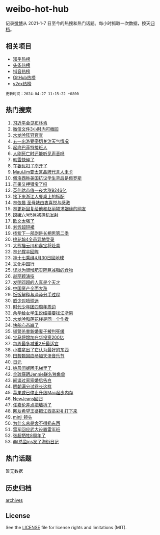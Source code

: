 # weibo-hot-hub

记录[微博](https://www.weibo.com)从 2021-1-7 日至今的热搜和热门话题。每小时抓取一次数据，按天[归档](archives)。

## 相关项目

- [知乎热榜](https://github.com/lonnyzhang423/zhihu-hot-hub)
- [头条热榜](https://github.com/lonnyzhang423/toutiao-hot-hub)
- [抖音热榜](https://github.com/lonnyzhang423/douyin-hot-hub)
- [GitHub热榜](https://github.com/lonnyzhang423/github-hot-hub)
- [v2ex热榜](https://github.com/lonnyzhang423/v2ex-hot-hub)


`更新时间：2024-04-27 11:15:22 +0800`

## 热门搜索

1. [习近平会见布林肯](https://m.weibo.cn/search?containerid=100103type%3D1%26t%3D10%26q%3D%23%E4%B9%A0%E8%BF%91%E5%B9%B3%E4%BC%9A%E8%A7%81%E5%B8%83%E6%9E%97%E8%82%AF%23&stream_entry_id=51&isnewpage=1&extparam=seat%3D1%26stream_entry_id%3D51%26c_type%3D51%26dgr%3D0%26pos%3D0%26cate%3D10103%26q%3D%2523%25E4%25B9%25A0%25E8%25BF%2591%25E5%25B9%25B3%25E4%25BC%259A%25E8%25A7%2581%25E5%25B8%2583%25E6%259E%2597%25E8%2582%25AF%2523%26filter_type%3Drealtimehot%26display_time%3D1714187721%26pre_seqid%3D171418772098701554303)
1. [微信文件3小时内可撤回](https://m.weibo.cn/search?containerid=100103type%3D1%26t%3D10%26q%3D%23%E5%BE%AE%E4%BF%A1%E6%96%87%E4%BB%B63%E5%B0%8F%E6%97%B6%E5%86%85%E5%8F%AF%E6%92%A4%E5%9B%9E%23&stream_entry_id=31&isnewpage=1&extparam=seat%3D1%26stream_entry_id%3D31%26realpos%3D1%26band_rank%3D1%26filter_type%3Drealtimehot%26c_type%3D31%26dgr%3D0%26flag%3D2%26pos%3D0%26cate%3D5001%26lcate%3D5001%26q%3D%2523%25E5%25BE%25AE%25E4%25BF%25A1%25E6%2596%2587%25E4%25BB%25B63%25E5%25B0%258F%25E6%2597%25B6%25E5%2586%2585%25E5%258F%25AF%25E6%2592%25A4%25E5%259B%259E%2523%26display_time%3D1714187721%26pre_seqid%3D171418772098701554303)
1. [水龙吟阵容官宣](https://m.weibo.cn/search?containerid=100103type%3D1%26t%3D10%26q%3D%23%E6%B0%B4%E9%BE%99%E5%90%9F%E9%98%B5%E5%AE%B9%E5%AE%98%E5%AE%A3%23&stream_entry_id=31&isnewpage=1&extparam=seat%3D1%26stream_entry_id%3D31%26realpos%3D2%26band_rank%3D2%26filter_type%3Drealtimehot%26c_type%3D31%26dgr%3D0%26flag%3D1%26pos%3D1%26cate%3D5001%26lcate%3D5001%26q%3D%2523%25E6%25B0%25B4%25E9%25BE%2599%25E5%2590%259F%25E9%2598%25B5%25E5%25AE%25B9%25E5%25AE%2598%25E5%25AE%25A3%2523%26display_time%3D1714187721%26pre_seqid%3D171418772098701554303)
1. [五一出游要密切关注天气情况](https://m.weibo.cn/search?containerid=100103type%3D1%26t%3D10%26q%3D%23%E4%BA%94%E4%B8%80%E5%87%BA%E6%B8%B8%E8%A6%81%E5%AF%86%E5%88%87%E5%85%B3%E6%B3%A8%E5%A4%A9%E6%B0%94%E6%83%85%E5%86%B5%23&stream_entry_id=31&isnewpage=1&extparam=seat%3D1%26stream_entry_id%3D31%26realpos%3D3%26band_rank%3D3%26filter_type%3Drealtimehot%26c_type%3D31%26dgr%3D0%26flag%3D1%26pos%3D2%26cate%3D5001%26lcate%3D5001%26q%3D%2523%25E4%25BA%2594%25E4%25B8%2580%25E5%2587%25BA%25E6%25B8%25B8%25E8%25A6%2581%25E5%25AF%2586%25E5%2588%2587%25E5%2585%25B3%25E6%25B3%25A8%25E5%25A4%25A9%25E6%25B0%2594%25E6%2583%2585%25E5%2586%25B5%2523%26display_time%3D1714187721%26pre_seqid%3D171418772098701554303)
1. [起底巴菲特接班人](https://m.weibo.cn/search?containerid=100103type%3D1%26t%3D10%26q%3D%23%E8%B5%B7%E5%BA%95%E5%B7%B4%E8%8F%B2%E7%89%B9%E6%8E%A5%E7%8F%AD%E4%BA%BA%23&stream_entry_id=31&isnewpage=1&extparam=seat%3D1%26stream_entry_id%3D31%26lcate%3D5001%26band_rank%3D4%26q%3D%2523%25E8%25B5%25B7%25E5%25BA%2595%25E5%25B7%25B4%25E8%258F%25B2%25E7%2589%25B9%25E6%258E%25A5%25E7%258F%25AD%25E4%25BA%25BA%2523%26dgr%3D0%26is_ad_pos%3D1%26adid%3D234548%26pos%3D3%26filter_type%3Drealtimehot%26cate%3D5001%26c_type%3D31%26display_time%3D1714187721%26pre_seqid%3D171418772098701554303)
1. [人刚死亡时还能听见声音吗](https://m.weibo.cn/search?containerid=100103type%3D1%26t%3D10%26q%3D%E4%BA%BA%E5%88%9A%E6%AD%BB%E4%BA%A1%E6%97%B6%E8%BF%98%E8%83%BD%E5%90%AC%E8%A7%81%E5%A3%B0%E9%9F%B3%E5%90%97&stream_entry_id=31&isnewpage=1&extparam=seat%3D1%26stream_entry_id%3D31%26realpos%3D4%26band_rank%3D4%26filter_type%3Drealtimehot%26c_type%3D31%26dgr%3D0%26flag%3D2%26pos%3D4%26cate%3D5001%26lcate%3D5001%26q%3D%25E4%25BA%25BA%25E5%2588%259A%25E6%25AD%25BB%25E4%25BA%25A1%25E6%2597%25B6%25E8%25BF%2598%25E8%2583%25BD%25E5%2590%25AC%25E8%25A7%2581%25E5%25A3%25B0%25E9%259F%25B3%25E5%2590%2597%26display_time%3D1714187721%26pre_seqid%3D171418772098701554303)
1. [韩雪快碎了](https://m.weibo.cn/search?containerid=100103type%3D1%26t%3D10%26q%3D%E9%9F%A9%E9%9B%AA%E5%BF%AB%E7%A2%8E%E4%BA%86&stream_entry_id=31&isnewpage=1&extparam=seat%3D1%26stream_entry_id%3D31%26realpos%3D5%26band_rank%3D5%26filter_type%3Drealtimehot%26c_type%3D31%26dgr%3D0%26flag%3D2%26pos%3D5%26cate%3D5001%26lcate%3D5001%26q%3D%25E9%259F%25A9%25E9%259B%25AA%25E5%25BF%25AB%25E7%25A2%258E%25E4%25BA%2586%26display_time%3D1714187721%26pre_seqid%3D171418772098701554303)
1. [车银优扣子崩开了](https://m.weibo.cn/search?containerid=100103type%3D1%26t%3D10%26q%3D%23%E8%BD%A6%E9%93%B6%E4%BC%98%E6%89%A3%E5%AD%90%E5%B4%A9%E5%BC%80%E4%BA%86%23&stream_entry_id=31&isnewpage=1&extparam=seat%3D1%26stream_entry_id%3D31%26realpos%3D6%26band_rank%3D6%26filter_type%3Drealtimehot%26c_type%3D31%26dgr%3D0%26flag%3D2%26pos%3D6%26cate%3D5001%26lcate%3D5001%26q%3D%2523%25E8%25BD%25A6%25E9%2593%25B6%25E4%25BC%2598%25E6%2589%25A3%25E5%25AD%2590%25E5%25B4%25A9%25E5%25BC%2580%25E4%25BA%2586%2523%26display_time%3D1714187721%26pre_seqid%3D171418772098701554303)
1. [MauiJim亚太区品牌代言人米卡](https://m.weibo.cn/search?containerid=100103type%3D1%26t%3D10%26q%3D%23MauiJim%E4%BA%9A%E5%A4%AA%E5%8C%BA%E5%93%81%E7%89%8C%E4%BB%A3%E8%A8%80%E4%BA%BA%E7%B1%B3%E5%8D%A1%23&stream_entry_id=31&isnewpage=1&extparam=seat%3D1%26topic_ad%3D1%26lcate%3D5001%26dgr%3D0%26band_rank%3D7%26q%3D%2523MauiJim%25E4%25BA%259A%25E5%25A4%25AA%25E5%258C%25BA%25E5%2593%2581%25E7%2589%258C%25E4%25BB%25A3%25E8%25A8%2580%25E4%25BA%25BA%25E7%25B1%25B3%25E5%258D%25A1%2523%26is_ad_pos%3D1%26adid%3D234486%26filter_type%3Drealtimehot%26pos%3D7%26cate%3D5001%26c_type%3D31%26stream_entry_id%3D31%26display_time%3D1714187721%26pre_seqid%3D171418772098701554303)
1. [佩洛西称美国抗议学生背后是俄罗斯](https://m.weibo.cn/search?containerid=100103type%3D1%26t%3D10%26q%3D%23%E4%BD%A9%E6%B4%9B%E8%A5%BF%E7%A7%B0%E7%BE%8E%E5%9B%BD%E6%8A%97%E8%AE%AE%E5%AD%A6%E7%94%9F%E8%83%8C%E5%90%8E%E6%98%AF%E4%BF%84%E7%BD%97%E6%96%AF%23&stream_entry_id=31&isnewpage=1&extparam=seat%3D1%26stream_entry_id%3D31%26realpos%3D7%26band_rank%3D7%26filter_type%3Drealtimehot%26c_type%3D31%26dgr%3D0%26flag%3D0%26pos%3D8%26cate%3D5001%26lcate%3D5001%26q%3D%2523%25E4%25BD%25A9%25E6%25B4%259B%25E8%25A5%25BF%25E7%25A7%25B0%25E7%25BE%258E%25E5%259B%25BD%25E6%258A%2597%25E8%25AE%25AE%25E5%25AD%25A6%25E7%2594%259F%25E8%2583%258C%25E5%2590%258E%25E6%2598%25AF%25E4%25BF%2584%25E7%25BD%2597%25E6%2596%25AF%2523%26display_time%3D1714187721%26pre_seqid%3D171418772098701554303)
1. [芒果又押错宝了吗](https://m.weibo.cn/search?containerid=100103type%3D1%26t%3D10%26q%3D%E8%8A%92%E6%9E%9C%E5%8F%88%E6%8A%BC%E9%94%99%E5%AE%9D%E4%BA%86%E5%90%97&stream_entry_id=31&isnewpage=1&extparam=seat%3D1%26stream_entry_id%3D31%26realpos%3D8%26band_rank%3D8%26filter_type%3Drealtimehot%26c_type%3D31%26dgr%3D0%26flag%3D2%26pos%3D9%26cate%3D5001%26lcate%3D5001%26q%3D%25E8%258A%2592%25E6%259E%259C%25E5%258F%2588%25E6%258A%25BC%25E9%2594%2599%25E5%25AE%259D%25E4%25BA%2586%25E5%2590%2597%26display_time%3D1714187721%26pre_seqid%3D171418772098701554303)
1. [英伟达市值一夜大涨9246亿](https://m.weibo.cn/search?containerid=100103type%3D1%26t%3D10%26q%3D%23%E8%8B%B1%E4%BC%9F%E8%BE%BE%E5%B8%82%E5%80%BC%E4%B8%80%E5%A4%9C%E5%A4%A7%E6%B6%A89246%E4%BA%BF%23&stream_entry_id=31&isnewpage=1&extparam=seat%3D1%26stream_entry_id%3D31%26realpos%3D9%26band_rank%3D9%26filter_type%3Drealtimehot%26c_type%3D31%26dgr%3D0%26flag%3D1%26pos%3D10%26cate%3D5001%26lcate%3D5001%26q%3D%2523%25E8%258B%25B1%25E4%25BC%259F%25E8%25BE%25BE%25E5%25B8%2582%25E5%2580%25BC%25E4%25B8%2580%25E5%25A4%259C%25E5%25A4%25A7%25E6%25B6%25A89246%25E4%25BA%25BF%2523%26display_time%3D1714187721%26pre_seqid%3D171418772098701554303)
1. [接下来浙江人餐桌上的标配](https://m.weibo.cn/search?containerid=100103type%3D1%26t%3D10%26q%3D%23%E6%8E%A5%E4%B8%8B%E6%9D%A5%E6%B5%99%E6%B1%9F%E4%BA%BA%E9%A4%90%E6%A1%8C%E4%B8%8A%E7%9A%84%E6%A0%87%E9%85%8D%23&stream_entry_id=31&isnewpage=1&extparam=seat%3D1%26stream_entry_id%3D31%26realpos%3D10%26band_rank%3D10%26filter_type%3Drealtimehot%26c_type%3D31%26dgr%3D0%26flag%3D32768%26pos%3D11%26cate%3D5001%26lcate%3D5001%26q%3D%2523%25E6%258E%25A5%25E4%25B8%258B%25E6%259D%25A5%25E6%25B5%2599%25E6%25B1%259F%25E4%25BA%25BA%25E9%25A4%2590%25E6%25A1%258C%25E4%25B8%258A%25E7%259A%2584%25E6%25A0%2587%25E9%2585%258D%2523%26display_time%3D1714187721%26pre_seqid%3D171418772098701554303)
1. [林依晨 圣母婊由衷喜悦与感激](https://m.weibo.cn/search?containerid=100103type%3D1%26t%3D10%26q%3D%E6%9E%97%E4%BE%9D%E6%99%A8+%E5%9C%A3%E6%AF%8D%E5%A9%8A%E7%94%B1%E8%A1%B7%E5%96%9C%E6%82%A6%E4%B8%8E%E6%84%9F%E6%BF%80&stream_entry_id=31&isnewpage=1&extparam=seat%3D1%26stream_entry_id%3D31%26realpos%3D11%26band_rank%3D11%26filter_type%3Drealtimehot%26c_type%3D31%26dgr%3D0%26flag%3D1%26pos%3D12%26cate%3D5001%26lcate%3D5001%26q%3D%25E6%259E%2597%25E4%25BE%259D%25E6%2599%25A8%2520%25E5%259C%25A3%25E6%25AF%258D%25E5%25A9%258A%25E7%2594%25B1%25E8%25A1%25B7%25E5%2596%259C%25E6%2582%25A6%25E4%25B8%258E%25E6%2584%259F%25E6%25BF%2580%26display_time%3D1714187721%26pre_seqid%3D171418772098701554303)
1. [林更新回复给他和赵丽颖求姻缘的网友](https://m.weibo.cn/search?containerid=100103type%3D1%26t%3D10%26q%3D%23%E6%9E%97%E6%9B%B4%E6%96%B0%E5%9B%9E%E5%A4%8D%E7%BB%99%E4%BB%96%E5%92%8C%E8%B5%B5%E4%B8%BD%E9%A2%96%E6%B1%82%E5%A7%BB%E7%BC%98%E7%9A%84%E7%BD%91%E5%8F%8B%23&stream_entry_id=31&isnewpage=1&extparam=seat%3D1%26stream_entry_id%3D31%26realpos%3D12%26band_rank%3D12%26filter_type%3Drealtimehot%26c_type%3D31%26dgr%3D0%26flag%3D2%26pos%3D13%26cate%3D5001%26lcate%3D5001%26q%3D%2523%25E6%259E%2597%25E6%259B%25B4%25E6%2596%25B0%25E5%259B%259E%25E5%25A4%258D%25E7%25BB%2599%25E4%25BB%2596%25E5%2592%258C%25E8%25B5%25B5%25E4%25B8%25BD%25E9%25A2%2596%25E6%25B1%2582%25E5%25A7%25BB%25E7%25BC%2598%25E7%259A%2584%25E7%25BD%2591%25E5%258F%258B%2523%26display_time%3D1714187721%26pre_seqid%3D171418772098701554303)
1. [嫦娥六号5月初择机发射](https://m.weibo.cn/search?containerid=100103type%3D1%26t%3D10%26q%3D%23%E5%AB%A6%E5%A8%A5%E5%85%AD%E5%8F%B75%E6%9C%88%E5%88%9D%E6%8B%A9%E6%9C%BA%E5%8F%91%E5%B0%84%23&stream_entry_id=31&isnewpage=1&extparam=seat%3D1%26stream_entry_id%3D31%26realpos%3D13%26band_rank%3D13%26filter_type%3Drealtimehot%26c_type%3D31%26dgr%3D0%26flag%3D1%26pos%3D14%26cate%3D5001%26lcate%3D5001%26q%3D%2523%25E5%25AB%25A6%25E5%25A8%25A5%25E5%2585%25AD%25E5%258F%25B75%25E6%259C%2588%25E5%2588%259D%25E6%258B%25A9%25E6%259C%25BA%25E5%258F%2591%25E5%25B0%2584%2523%26display_time%3D1714187721%26pre_seqid%3D171418772098701554303)
1. [欧文太强了](https://m.weibo.cn/search?containerid=100103type%3D1%26t%3D10%26q%3D%E6%AC%A7%E6%96%87%E5%A4%AA%E5%BC%BA%E4%BA%86&stream_entry_id=31&isnewpage=1&extparam=seat%3D1%26stream_entry_id%3D31%26realpos%3D14%26band_rank%3D14%26filter_type%3Drealtimehot%26c_type%3D31%26dgr%3D0%26flag%3D1%26pos%3D15%26cate%3D5001%26lcate%3D5001%26q%3D%25E6%25AC%25A7%25E6%2596%2587%25E5%25A4%25AA%25E5%25BC%25BA%25E4%25BA%2586%26display_time%3D1714187721%26pre_seqid%3D171418772098701554303)
1. [刘忻超短裙](https://m.weibo.cn/search?containerid=100103type%3D1%26t%3D10%26q%3D%23%E5%88%98%E5%BF%BB%E8%B6%85%E7%9F%AD%E8%A3%99%23&stream_entry_id=31&isnewpage=1&extparam=seat%3D1%26stream_entry_id%3D31%26realpos%3D15%26band_rank%3D15%26filter_type%3Drealtimehot%26c_type%3D31%26dgr%3D0%26flag%3D0%26pos%3D16%26cate%3D5001%26lcate%3D5001%26q%3D%2523%25E5%2588%2598%25E5%25BF%25BB%25E8%25B6%2585%25E7%259F%25AD%25E8%25A3%2599%2523%26display_time%3D1714187721%26pre_seqid%3D171418772098701554303)
1. [杨紫下一部剧是长相思第二季](https://m.weibo.cn/search?containerid=100103type%3D1%26t%3D10%26q%3D%23%E6%9D%A8%E7%B4%AB%E4%B8%8B%E4%B8%80%E9%83%A8%E5%89%A7%E6%98%AF%E9%95%BF%E7%9B%B8%E6%80%9D%E7%AC%AC%E4%BA%8C%E5%AD%A3%23&stream_entry_id=31&isnewpage=1&extparam=seat%3D1%26stream_entry_id%3D31%26realpos%3D16%26band_rank%3D16%26filter_type%3Drealtimehot%26c_type%3D31%26dgr%3D0%26flag%3D0%26pos%3D17%26cate%3D5001%26lcate%3D5001%26q%3D%2523%25E6%259D%25A8%25E7%25B4%25AB%25E4%25B8%258B%25E4%25B8%2580%25E9%2583%25A8%25E5%2589%25A7%25E6%2598%25AF%25E9%2595%25BF%25E7%259B%25B8%25E6%2580%259D%25E7%25AC%25AC%25E4%25BA%258C%25E5%25AD%25A3%2523%26display_time%3D1714187721%26pre_seqid%3D171418772098701554303)
1. [桃花坞4全员异地登录](https://m.weibo.cn/search?containerid=100103type%3D1%26t%3D10%26q%3D%23%E6%A1%83%E8%8A%B1%E5%9D%9E4%E5%85%A8%E5%91%98%E5%BC%82%E5%9C%B0%E7%99%BB%E5%BD%95%23&stream_entry_id=31&isnewpage=1&extparam=seat%3D1%26stream_entry_id%3D31%26realpos%3D17%26band_rank%3D17%26filter_type%3Drealtimehot%26c_type%3D31%26dgr%3D0%26flag%3D1%26pos%3D18%26cate%3D5001%26lcate%3D5001%26q%3D%2523%25E6%25A1%2583%25E8%258A%25B1%25E5%259D%259E4%25E5%2585%25A8%25E5%2591%2598%25E5%25BC%2582%25E5%259C%25B0%25E7%2599%25BB%25E5%25BD%2595%2523%26display_time%3D1714187721%26pre_seqid%3D171418772098701554303)
1. [大熊猫云川和鑫宝将赴美](https://m.weibo.cn/search?containerid=100103type%3D1%26t%3D10%26q%3D%23%E5%A4%A7%E7%86%8A%E7%8C%AB%E4%BA%91%E5%B7%9D%E5%92%8C%E9%91%AB%E5%AE%9D%E5%B0%86%E8%B5%B4%E7%BE%8E%23&stream_entry_id=31&isnewpage=1&extparam=seat%3D1%26stream_entry_id%3D31%26realpos%3D18%26band_rank%3D18%26filter_type%3Drealtimehot%26c_type%3D31%26dgr%3D0%26flag%3D0%26pos%3D19%26cate%3D5001%26lcate%3D5001%26q%3D%2523%25E5%25A4%25A7%25E7%2586%258A%25E7%258C%25AB%25E4%25BA%2591%25E5%25B7%259D%25E5%2592%258C%25E9%2591%25AB%25E5%25AE%259D%25E5%25B0%2586%25E8%25B5%25B4%25E7%25BE%258E%2523%26display_time%3D1714187721%26pre_seqid%3D171418772098701554303)
1. [林允撑伞回眸](https://m.weibo.cn/search?containerid=100103type%3D1%26t%3D10%26q%3D%23%E6%9E%97%E5%85%81%E6%92%91%E4%BC%9E%E5%9B%9E%E7%9C%B8%23&stream_entry_id=31&isnewpage=1&extparam=seat%3D1%26stream_entry_id%3D31%26realpos%3D19%26band_rank%3D19%26filter_type%3Drealtimehot%26c_type%3D31%26dgr%3D0%26flag%3D1%26pos%3D20%26cate%3D5001%26lcate%3D5001%26q%3D%2523%25E6%259E%2597%25E5%2585%2581%25E6%2592%2591%25E4%25BC%259E%25E5%259B%259E%25E7%259C%25B8%2523%26display_time%3D1714187721%26pre_seqid%3D171418772098701554303)
1. [神十七乘组4月30日回地球](https://m.weibo.cn/search?containerid=100103type%3D1%26t%3D10%26q%3D%23%E7%A5%9E%E5%8D%81%E4%B8%83%E4%B9%98%E7%BB%844%E6%9C%8830%E6%97%A5%E5%9B%9E%E5%9C%B0%E7%90%83%23&stream_entry_id=31&isnewpage=1&extparam=seat%3D1%26stream_entry_id%3D31%26realpos%3D20%26band_rank%3D20%26filter_type%3Drealtimehot%26c_type%3D31%26dgr%3D0%26flag%3D1%26pos%3D21%26cate%3D5001%26lcate%3D5001%26q%3D%2523%25E7%25A5%259E%25E5%258D%2581%25E4%25B8%2583%25E4%25B9%2598%25E7%25BB%25844%25E6%259C%258830%25E6%2597%25A5%25E5%259B%259E%25E5%259C%25B0%25E7%2590%2583%2523%26display_time%3D1714187721%26pre_seqid%3D171418772098701554303)
1. [文化中国行](https://m.weibo.cn/search?containerid=100103type%3D1%26t%3D10%26q%3D%23%E6%96%87%E5%8C%96%E4%B8%AD%E5%9B%BD%E8%A1%8C%23&stream_entry_id=31&isnewpage=1&extparam=seat%3D1%26stream_entry_id%3D31%26realpos%3D21%26band_rank%3D21%26filter_type%3Drealtimehot%26c_type%3D31%26dgr%3D0%26flag%3D0%26pos%3D22%26cate%3D5001%26lcate%3D5001%26q%3D%2523%25E6%2596%2587%25E5%258C%2596%25E4%25B8%25AD%25E5%259B%25BD%25E8%25A1%258C%2523%26display_time%3D1714187721%26pre_seqid%3D171418772098701554303)
1. [误以为很增肥实际巨减脂的食物](https://m.weibo.cn/search?containerid=100103type%3D1%26t%3D10%26q%3D%E8%AF%AF%E4%BB%A5%E4%B8%BA%E5%BE%88%E5%A2%9E%E8%82%A5%E5%AE%9E%E9%99%85%E5%B7%A8%E5%87%8F%E8%84%82%E7%9A%84%E9%A3%9F%E7%89%A9&stream_entry_id=31&isnewpage=1&extparam=seat%3D1%26stream_entry_id%3D31%26realpos%3D22%26band_rank%3D22%26filter_type%3Drealtimehot%26c_type%3D31%26dgr%3D0%26flag%3D0%26pos%3D23%26cate%3D5001%26lcate%3D5001%26q%3D%25E8%25AF%25AF%25E4%25BB%25A5%25E4%25B8%25BA%25E5%25BE%2588%25E5%25A2%259E%25E8%2582%25A5%25E5%25AE%259E%25E9%2599%2585%25E5%25B7%25A8%25E5%2587%258F%25E8%2584%2582%25E7%259A%2584%25E9%25A3%259F%25E7%2589%25A9%26display_time%3D1714187721%26pre_seqid%3D171418772098701554303)
1. [赵丽颖演技](https://m.weibo.cn/search?containerid=100103type%3D1%26t%3D10%26q%3D%E8%B5%B5%E4%B8%BD%E9%A2%96%E6%BC%94%E6%8A%80&stream_entry_id=31&isnewpage=1&extparam=seat%3D1%26stream_entry_id%3D31%26realpos%3D23%26band_rank%3D23%26filter_type%3Drealtimehot%26c_type%3D31%26dgr%3D0%26flag%3D0%26pos%3D24%26cate%3D5001%26lcate%3D5001%26q%3D%25E8%25B5%25B5%25E4%25B8%25BD%25E9%25A2%2596%25E6%25BC%2594%25E6%258A%2580%26display_time%3D1714187721%26pre_seqid%3D171418772098701554303)
1. [发明邓超的人真是个天才](https://m.weibo.cn/search?containerid=100103type%3D1%26t%3D10%26q%3D%23%E5%8F%91%E6%98%8E%E9%82%93%E8%B6%85%E7%9A%84%E4%BA%BA%E7%9C%9F%E6%98%AF%E4%B8%AA%E5%A4%A9%E6%89%8D%23&stream_entry_id=31&isnewpage=1&extparam=seat%3D1%26stream_entry_id%3D31%26realpos%3D24%26band_rank%3D24%26filter_type%3Drealtimehot%26c_type%3D31%26dgr%3D0%26flag%3D0%26pos%3D25%26cate%3D5001%26lcate%3D5001%26q%3D%2523%25E5%258F%2591%25E6%2598%258E%25E9%2582%2593%25E8%25B6%2585%25E7%259A%2584%25E4%25BA%25BA%25E7%259C%259F%25E6%2598%25AF%25E4%25B8%25AA%25E5%25A4%25A9%25E6%2589%258D%2523%26display_time%3D1714187721%26pre_seqid%3D171418772098701554303)
1. [中国资产全面大涨](https://m.weibo.cn/search?containerid=100103type%3D1%26t%3D10%26q%3D%23%E4%B8%AD%E5%9B%BD%E8%B5%84%E4%BA%A7%E5%85%A8%E9%9D%A2%E5%A4%A7%E6%B6%A8%23&stream_entry_id=31&isnewpage=1&extparam=seat%3D1%26stream_entry_id%3D31%26realpos%3D25%26band_rank%3D25%26filter_type%3Drealtimehot%26c_type%3D31%26dgr%3D0%26flag%3D1%26pos%3D26%26cate%3D5001%26lcate%3D5001%26q%3D%2523%25E4%25B8%25AD%25E5%259B%25BD%25E8%25B5%2584%25E4%25BA%25A7%25E5%2585%25A8%25E9%259D%25A2%25E5%25A4%25A7%25E6%25B6%25A8%2523%26display_time%3D1714187721%26pre_seqid%3D171418772098701554303)
1. [饭饭解释与泽泽分手过程](https://m.weibo.cn/search?containerid=100103type%3D1%26t%3D10%26q%3D%23%E9%A5%AD%E9%A5%AD%E8%A7%A3%E9%87%8A%E4%B8%8E%E6%B3%BD%E6%B3%BD%E5%88%86%E6%89%8B%E8%BF%87%E7%A8%8B%23&stream_entry_id=31&isnewpage=1&extparam=seat%3D1%26stream_entry_id%3D31%26realpos%3D26%26band_rank%3D26%26filter_type%3Drealtimehot%26c_type%3D31%26dgr%3D0%26flag%3D0%26pos%3D27%26cate%3D5001%26lcate%3D5001%26q%3D%2523%25E9%25A5%25AD%25E9%25A5%25AD%25E8%25A7%25A3%25E9%2587%258A%25E4%25B8%258E%25E6%25B3%25BD%25E6%25B3%25BD%25E5%2588%2586%25E6%2589%258B%25E8%25BF%2587%25E7%25A8%258B%2523%26display_time%3D1714187721%26pre_seqid%3D171418772098701554303)
1. [威少对喷球迷](https://m.weibo.cn/search?containerid=100103type%3D1%26t%3D10%26q%3D%23%E5%A8%81%E5%B0%91%E5%AF%B9%E5%96%B7%E7%90%83%E8%BF%B7%23&stream_entry_id=31&isnewpage=1&extparam=seat%3D1%26stream_entry_id%3D31%26realpos%3D27%26band_rank%3D27%26filter_type%3Drealtimehot%26c_type%3D31%26dgr%3D0%26flag%3D1%26pos%3D28%26cate%3D5001%26lcate%3D5001%26q%3D%2523%25E5%25A8%2581%25E5%25B0%2591%25E5%25AF%25B9%25E5%2596%25B7%25E7%2590%2583%25E8%25BF%25B7%2523%26display_time%3D1714187721%26pre_seqid%3D171418772098701554303)
1. [时代少年团四周年周边](https://m.weibo.cn/search?containerid=100103type%3D1%26t%3D10%26q%3D%E6%97%B6%E4%BB%A3%E5%B0%91%E5%B9%B4%E5%9B%A2%E5%9B%9B%E5%91%A8%E5%B9%B4%E5%91%A8%E8%BE%B9&stream_entry_id=31&isnewpage=1&extparam=seat%3D1%26stream_entry_id%3D31%26realpos%3D28%26band_rank%3D28%26filter_type%3Drealtimehot%26c_type%3D31%26dgr%3D0%26flag%3D1%26pos%3D29%26cate%3D5001%26lcate%3D5001%26q%3D%25E6%2597%25B6%25E4%25BB%25A3%25E5%25B0%2591%25E5%25B9%25B4%25E5%259B%25A2%25E5%259B%259B%25E5%2591%25A8%25E5%25B9%25B4%25E5%2591%25A8%25E8%25BE%25B9%26display_time%3D1714187721%26pre_seqid%3D171418772098701554303)
1. [余华给女学生说结婚要找江浙男](https://m.weibo.cn/search?containerid=100103type%3D1%26t%3D10%26q%3D%23%E4%BD%99%E5%8D%8E%E7%BB%99%E5%A5%B3%E5%AD%A6%E7%94%9F%E8%AF%B4%E7%BB%93%E5%A9%9A%E8%A6%81%E6%89%BE%E6%B1%9F%E6%B5%99%E7%94%B7%23&stream_entry_id=31&isnewpage=1&extparam=seat%3D1%26stream_entry_id%3D31%26realpos%3D29%26band_rank%3D29%26filter_type%3Drealtimehot%26c_type%3D31%26dgr%3D0%26flag%3D1%26pos%3D30%26cate%3D5001%26lcate%3D5001%26q%3D%2523%25E4%25BD%2599%25E5%258D%258E%25E7%25BB%2599%25E5%25A5%25B3%25E5%25AD%25A6%25E7%2594%259F%25E8%25AF%25B4%25E7%25BB%2593%25E5%25A9%259A%25E8%25A6%2581%25E6%2589%25BE%25E6%25B1%259F%25E6%25B5%2599%25E7%2594%25B7%2523%26display_time%3D1714187721%26pre_seqid%3D171418772098701554303)
1. [水龙吟和莲花楼是同一个作者](https://m.weibo.cn/search?containerid=100103type%3D1%26t%3D10%26q%3D%23%E6%B0%B4%E9%BE%99%E5%90%9F%E5%92%8C%E8%8E%B2%E8%8A%B1%E6%A5%BC%E6%98%AF%E5%90%8C%E4%B8%80%E4%B8%AA%E4%BD%9C%E8%80%85%23&stream_entry_id=31&isnewpage=1&extparam=seat%3D1%26stream_entry_id%3D31%26realpos%3D30%26band_rank%3D30%26filter_type%3Drealtimehot%26c_type%3D31%26dgr%3D0%26flag%3D1%26pos%3D31%26cate%3D5001%26lcate%3D5001%26q%3D%2523%25E6%25B0%25B4%25E9%25BE%2599%25E5%2590%259F%25E5%2592%258C%25E8%258E%25B2%25E8%258A%25B1%25E6%25A5%25BC%25E6%2598%25AF%25E5%2590%258C%25E4%25B8%2580%25E4%25B8%25AA%25E4%25BD%259C%25E8%2580%2585%2523%26display_time%3D1714187721%26pre_seqid%3D171418772098701554303)
1. [快船心态崩了](https://m.weibo.cn/search?containerid=100103type%3D1%26t%3D10%26q%3D%23%E5%BF%AB%E8%88%B9%E5%BF%83%E6%80%81%E5%B4%A9%E4%BA%86%23&stream_entry_id=31&isnewpage=1&extparam=seat%3D1%26stream_entry_id%3D31%26realpos%3D31%26band_rank%3D31%26filter_type%3Drealtimehot%26c_type%3D31%26dgr%3D0%26flag%3D1%26pos%3D32%26cate%3D5001%26lcate%3D5001%26q%3D%2523%25E5%25BF%25AB%25E8%2588%25B9%25E5%25BF%2583%25E6%2580%2581%25E5%25B4%25A9%25E4%25BA%2586%2523%26display_time%3D1714187721%26pre_seqid%3D171418772098701554303)
1. [辅警杀害新婚妻子被判死缓](https://m.weibo.cn/search?containerid=100103type%3D1%26t%3D10%26q%3D%23%E8%BE%85%E8%AD%A6%E6%9D%80%E5%AE%B3%E6%96%B0%E5%A9%9A%E5%A6%BB%E5%AD%90%E8%A2%AB%E5%88%A4%E6%AD%BB%E7%BC%93%23&stream_entry_id=31&isnewpage=1&extparam=seat%3D1%26stream_entry_id%3D31%26realpos%3D32%26band_rank%3D32%26filter_type%3Drealtimehot%26c_type%3D31%26dgr%3D0%26flag%3D0%26pos%3D33%26cate%3D5001%26lcate%3D5001%26q%3D%2523%25E8%25BE%2585%25E8%25AD%25A6%25E6%259D%2580%25E5%25AE%25B3%25E6%2596%25B0%25E5%25A9%259A%25E5%25A6%25BB%25E5%25AD%2590%25E8%25A2%25AB%25E5%2588%25A4%25E6%25AD%25BB%25E7%25BC%2593%2523%26display_time%3D1714187721%26pre_seqid%3D171418772098701554303)
1. [宝马将增加在华投资200亿](https://m.weibo.cn/search?containerid=100103type%3D1%26t%3D10%26q%3D%23%E5%AE%9D%E9%A9%AC%E5%B0%86%E5%A2%9E%E5%8A%A0%E5%9C%A8%E5%8D%8E%E6%8A%95%E8%B5%84200%E4%BA%BF%23&stream_entry_id=31&isnewpage=1&extparam=seat%3D1%26stream_entry_id%3D31%26realpos%3D33%26band_rank%3D33%26filter_type%3Drealtimehot%26c_type%3D31%26dgr%3D0%26flag%3D1%26pos%3D34%26cate%3D5001%26lcate%3D5001%26q%3D%2523%25E5%25AE%259D%25E9%25A9%25AC%25E5%25B0%2586%25E5%25A2%259E%25E5%258A%25A0%25E5%259C%25A8%25E5%258D%258E%25E6%258A%2595%25E8%25B5%2584200%25E4%25BA%25BF%2523%26display_time%3D1714187721%26pre_seqid%3D171418772098701554303)
1. [每周最多减重2斤最适宜](https://m.weibo.cn/search?containerid=100103type%3D1%26t%3D10%26q%3D%23%E6%AF%8F%E5%91%A8%E6%9C%80%E5%A4%9A%E5%87%8F%E9%87%8D2%E6%96%A4%E6%9C%80%E9%80%82%E5%AE%9C%23&stream_entry_id=31&isnewpage=1&extparam=seat%3D1%26stream_entry_id%3D31%26realpos%3D34%26band_rank%3D34%26filter_type%3Drealtimehot%26c_type%3D31%26dgr%3D0%26flag%3D1%26pos%3D35%26cate%3D5001%26lcate%3D5001%26q%3D%2523%25E6%25AF%258F%25E5%2591%25A8%25E6%259C%2580%25E5%25A4%259A%25E5%2587%258F%25E9%2587%258D2%25E6%2596%25A4%25E6%259C%2580%25E9%2580%2582%25E5%25AE%259C%2523%26display_time%3D1714187721%26pre_seqid%3D171418772098701554303)
1. [小猫拿出了它认为最好的东西](https://m.weibo.cn/search?containerid=100103type%3D1%26t%3D10%26q%3D%23%E5%B0%8F%E7%8C%AB%E6%8B%BF%E5%87%BA%E4%BA%86%E5%AE%83%E8%AE%A4%E4%B8%BA%E6%9C%80%E5%A5%BD%E7%9A%84%E4%B8%9C%E8%A5%BF%23&stream_entry_id=31&isnewpage=1&extparam=seat%3D1%26stream_entry_id%3D31%26realpos%3D35%26band_rank%3D35%26filter_type%3Drealtimehot%26c_type%3D31%26dgr%3D0%26flag%3D1%26pos%3D36%26cate%3D5001%26lcate%3D5001%26q%3D%2523%25E5%25B0%258F%25E7%258C%25AB%25E6%258B%25BF%25E5%2587%25BA%25E4%25BA%2586%25E5%25AE%2583%25E8%25AE%25A4%25E4%25B8%25BA%25E6%259C%2580%25E5%25A5%25BD%25E7%259A%2584%25E4%25B8%259C%25E8%25A5%25BF%2523%26display_time%3D1714187721%26pre_seqid%3D171418772098701554303)
1. [田馥甄回应参加天津音乐节](https://m.weibo.cn/search?containerid=100103type%3D1%26t%3D10%26q%3D%23%E7%94%B0%E9%A6%A5%E7%94%84%E5%9B%9E%E5%BA%94%E5%8F%82%E5%8A%A0%E5%A4%A9%E6%B4%A5%E9%9F%B3%E4%B9%90%E8%8A%82%23&stream_entry_id=31&isnewpage=1&extparam=seat%3D1%26stream_entry_id%3D31%26realpos%3D36%26band_rank%3D36%26filter_type%3Drealtimehot%26c_type%3D31%26dgr%3D0%26flag%3D0%26pos%3D37%26cate%3D5001%26lcate%3D5001%26q%3D%2523%25E7%2594%25B0%25E9%25A6%25A5%25E7%2594%2584%25E5%259B%259E%25E5%25BA%2594%25E5%258F%2582%25E5%258A%25A0%25E5%25A4%25A9%25E6%25B4%25A5%25E9%259F%25B3%25E4%25B9%2590%25E8%258A%2582%2523%26display_time%3D1714187721%26pre_seqid%3D171418772098701554303)
1. [日元](https://m.weibo.cn/search?containerid=100103type%3D1%26t%3D10%26q%3D%E6%97%A5%E5%85%83&stream_entry_id=31&isnewpage=1&extparam=seat%3D1%26stream_entry_id%3D31%26realpos%3D37%26band_rank%3D37%26filter_type%3Drealtimehot%26c_type%3D31%26dgr%3D0%26flag%3D0%26pos%3D38%26cate%3D5001%26lcate%3D5001%26q%3D%25E6%2597%25A5%25E5%2585%2583%26display_time%3D1714187721%26pre_seqid%3D171418772098701554303)
1. [姚晨闫妮困电梯里了](https://m.weibo.cn/search?containerid=100103type%3D1%26t%3D10%26q%3D%23%E5%A7%9A%E6%99%A8%E9%97%AB%E5%A6%AE%E5%9B%B0%E7%94%B5%E6%A2%AF%E9%87%8C%E4%BA%86%23&stream_entry_id=31&isnewpage=1&extparam=seat%3D1%26stream_entry_id%3D31%26realpos%3D38%26band_rank%3D38%26filter_type%3Drealtimehot%26c_type%3D31%26dgr%3D0%26flag%3D0%26pos%3D39%26cate%3D5001%26lcate%3D5001%26q%3D%2523%25E5%25A7%259A%25E6%2599%25A8%25E9%2597%25AB%25E5%25A6%25AE%25E5%259B%25B0%25E7%2594%25B5%25E6%25A2%25AF%25E9%2587%258C%25E4%25BA%2586%2523%26display_time%3D1714187721%26pre_seqid%3D171418772098701554303)
1. [金玟庭晒Jennie联名独角兽](https://m.weibo.cn/search?containerid=100103type%3D1%26t%3D10%26q%3D%23%E9%87%91%E7%8E%9F%E5%BA%AD%E6%99%92Jennie%E8%81%94%E5%90%8D%E7%8B%AC%E8%A7%92%E5%85%BD%23&stream_entry_id=31&isnewpage=1&extparam=seat%3D1%26stream_entry_id%3D31%26realpos%3D39%26band_rank%3D39%26filter_type%3Drealtimehot%26c_type%3D31%26dgr%3D0%26flag%3D0%26pos%3D40%26cate%3D5001%26lcate%3D5001%26q%3D%2523%25E9%2587%2591%25E7%258E%259F%25E5%25BA%25AD%25E6%2599%2592Jennie%25E8%2581%2594%25E5%2590%258D%25E7%258B%25AC%25E8%25A7%2592%25E5%2585%25BD%2523%26display_time%3D1714187721%26pre_seqid%3D171418772098701554303)
1. [间谍过家家婚后告白](https://m.weibo.cn/search?containerid=100103type%3D1%26t%3D10%26q%3D%23%E9%97%B4%E8%B0%8D%E8%BF%87%E5%AE%B6%E5%AE%B6%E5%A9%9A%E5%90%8E%E5%91%8A%E7%99%BD%23&stream_entry_id=31&isnewpage=1&extparam=seat%3D1%26stream_entry_id%3D31%26realpos%3D40%26band_rank%3D40%26filter_type%3Drealtimehot%26c_type%3D31%26dgr%3D0%26flag%3D1%26pos%3D41%26cate%3D5001%26lcate%3D5001%26q%3D%2523%25E9%2597%25B4%25E8%25B0%258D%25E8%25BF%2587%25E5%25AE%25B6%25E5%25AE%25B6%25E5%25A9%259A%25E5%2590%258E%25E5%2591%258A%25E7%2599%25BD%2523%26display_time%3D1714187721%26pre_seqid%3D171418772098701554303)
1. [明朝满分试卷长这样](https://m.weibo.cn/search?containerid=100103type%3D1%26t%3D10%26q%3D%23%E6%98%8E%E6%9C%9D%E6%BB%A1%E5%88%86%E8%AF%95%E5%8D%B7%E9%95%BF%E8%BF%99%E6%A0%B7%23&stream_entry_id=31&isnewpage=1&extparam=seat%3D1%26stream_entry_id%3D31%26realpos%3D41%26band_rank%3D41%26filter_type%3Drealtimehot%26c_type%3D31%26dgr%3D0%26flag%3D1%26pos%3D42%26cate%3D5001%26lcate%3D5001%26q%3D%2523%25E6%2598%258E%25E6%259C%259D%25E6%25BB%25A1%25E5%2588%2586%25E8%25AF%2595%25E5%258D%25B7%25E9%2595%25BF%25E8%25BF%2599%25E6%25A0%25B7%2523%26display_time%3D1714187721%26pre_seqid%3D171418772098701554303)
1. [苹果或已停止升级Mac起步内存](https://m.weibo.cn/search?containerid=100103type%3D1%26t%3D10%26q%3D%23%E8%8B%B9%E6%9E%9C%E6%88%96%E5%B7%B2%E5%81%9C%E6%AD%A2%E5%8D%87%E7%BA%A7Mac%E8%B5%B7%E6%AD%A5%E5%86%85%E5%AD%98%23&stream_entry_id=31&isnewpage=1&extparam=seat%3D1%26stream_entry_id%3D31%26realpos%3D42%26band_rank%3D42%26filter_type%3Drealtimehot%26c_type%3D31%26dgr%3D0%26flag%3D0%26pos%3D43%26cate%3D5001%26lcate%3D5001%26q%3D%2523%25E8%258B%25B9%25E6%259E%259C%25E6%2588%2596%25E5%25B7%25B2%25E5%2581%259C%25E6%25AD%25A2%25E5%258D%2587%25E7%25BA%25A7Mac%25E8%25B5%25B7%25E6%25AD%25A5%25E5%2586%2585%25E5%25AD%2598%2523%26display_time%3D1714187721%26pre_seqid%3D171418772098701554303)
1. [NewJeans回归](https://m.weibo.cn/search?containerid=100103type%3D1%26t%3D10%26q%3DNewJeans%E5%9B%9E%E5%BD%92&stream_entry_id=31&isnewpage=1&extparam=seat%3D1%26stream_entry_id%3D31%26realpos%3D43%26band_rank%3D43%26filter_type%3Drealtimehot%26c_type%3D31%26dgr%3D0%26flag%3D0%26pos%3D44%26cate%3D5001%26lcate%3D5001%26q%3DNewJeans%25E5%259B%259E%25E5%25BD%2592%26display_time%3D1714187721%26pre_seqid%3D171418772098701554303)
1. [任嘉伦差点把墙拆了](https://m.weibo.cn/search?containerid=100103type%3D1%26t%3D10%26q%3D%23%E4%BB%BB%E5%98%89%E4%BC%A6%E5%B7%AE%E7%82%B9%E6%8A%8A%E5%A2%99%E6%8B%86%E4%BA%86%23&stream_entry_id=31&isnewpage=1&extparam=seat%3D1%26stream_entry_id%3D31%26realpos%3D44%26band_rank%3D44%26filter_type%3Drealtimehot%26c_type%3D31%26dgr%3D0%26flag%3D1%26pos%3D45%26cate%3D5001%26lcate%3D5001%26q%3D%2523%25E4%25BB%25BB%25E5%2598%2589%25E4%25BC%25A6%25E5%25B7%25AE%25E7%2582%25B9%25E6%258A%258A%25E5%25A2%2599%25E6%258B%2586%25E4%25BA%2586%2523%26display_time%3D1714187721%26pre_seqid%3D171418772098701554303)
1. [网友希望王婆把江西高彩礼打下来](https://m.weibo.cn/search?containerid=100103type%3D1%26t%3D10%26q%3D%23%E7%BD%91%E5%8F%8B%E5%B8%8C%E6%9C%9B%E7%8E%8B%E5%A9%86%E6%8A%8A%E6%B1%9F%E8%A5%BF%E9%AB%98%E5%BD%A9%E7%A4%BC%E6%89%93%E4%B8%8B%E6%9D%A5%23&stream_entry_id=31&isnewpage=1&extparam=seat%3D1%26stream_entry_id%3D31%26realpos%3D45%26band_rank%3D45%26filter_type%3Drealtimehot%26c_type%3D31%26dgr%3D0%26flag%3D1%26pos%3D46%26cate%3D5001%26lcate%3D5001%26q%3D%2523%25E7%25BD%2591%25E5%258F%258B%25E5%25B8%258C%25E6%259C%259B%25E7%258E%258B%25E5%25A9%2586%25E6%258A%258A%25E6%25B1%259F%25E8%25A5%25BF%25E9%25AB%2598%25E5%25BD%25A9%25E7%25A4%25BC%25E6%2589%2593%25E4%25B8%258B%25E6%259D%25A5%2523%26display_time%3D1714187721%26pre_seqid%3D171418772098701554303)
1. [minji 镜头](https://m.weibo.cn/search?containerid=100103type%3D1%26t%3D10%26q%3Dminji+%E9%95%9C%E5%A4%B4&stream_entry_id=31&isnewpage=1&extparam=seat%3D1%26stream_entry_id%3D31%26realpos%3D46%26band_rank%3D46%26filter_type%3Drealtimehot%26c_type%3D31%26dgr%3D0%26flag%3D0%26pos%3D47%26cate%3D5001%26lcate%3D5001%26q%3Dminji%2520%25E9%2595%259C%25E5%25A4%25B4%26display_time%3D1714187721%26pre_seqid%3D171418772098701554303)
1. [为什么总是舍不得扔东西](https://m.weibo.cn/search?containerid=100103type%3D1%26t%3D10%26q%3D%23%E4%B8%BA%E4%BB%80%E4%B9%88%E6%80%BB%E6%98%AF%E8%88%8D%E4%B8%8D%E5%BE%97%E6%89%94%E4%B8%9C%E8%A5%BF%23&stream_entry_id=31&isnewpage=1&extparam=seat%3D1%26stream_entry_id%3D31%26realpos%3D47%26band_rank%3D47%26filter_type%3Drealtimehot%26c_type%3D31%26dgr%3D0%26flag%3D1%26pos%3D48%26cate%3D5001%26lcate%3D5001%26q%3D%2523%25E4%25B8%25BA%25E4%25BB%2580%25E4%25B9%2588%25E6%2580%25BB%25E6%2598%25AF%25E8%2588%258D%25E4%25B8%258D%25E5%25BE%2597%25E6%2589%2594%25E4%25B8%259C%25E8%25A5%25BF%2523%26display_time%3D1714187721%26pre_seqid%3D171418772098701554303)
1. [雷军回应武大设置雷军班](https://m.weibo.cn/search?containerid=100103type%3D1%26t%3D10%26q%3D%23%E9%9B%B7%E5%86%9B%E5%9B%9E%E5%BA%94%E6%AD%A6%E5%A4%A7%E8%AE%BE%E7%BD%AE%E9%9B%B7%E5%86%9B%E7%8F%AD%23&stream_entry_id=31&isnewpage=1&extparam=seat%3D1%26stream_entry_id%3D31%26realpos%3D48%26band_rank%3D48%26filter_type%3Drealtimehot%26c_type%3D31%26dgr%3D0%26flag%3D1%26pos%3D49%26cate%3D5001%26lcate%3D5001%26q%3D%2523%25E9%259B%25B7%25E5%2586%259B%25E5%259B%259E%25E5%25BA%2594%25E6%25AD%25A6%25E5%25A4%25A7%25E8%25AE%25BE%25E7%25BD%25AE%25E9%259B%25B7%25E5%2586%259B%25E7%258F%25AD%2523%26display_time%3D1714187721%26pre_seqid%3D171418772098701554303)
1. [张超牺牲8周年了](https://m.weibo.cn/search?containerid=100103type%3D1%26t%3D10%26q%3D%23%E5%BC%A0%E8%B6%85%E7%89%BA%E7%89%B28%E5%91%A8%E5%B9%B4%E4%BA%86%23&stream_entry_id=31&isnewpage=1&extparam=seat%3D1%26stream_entry_id%3D31%26realpos%3D49%26band_rank%3D49%26filter_type%3Drealtimehot%26c_type%3D31%26dgr%3D0%26flag%3D0%26pos%3D50%26cate%3D5001%26lcate%3D5001%26q%3D%2523%25E5%25BC%25A0%25E8%25B6%2585%25E7%2589%25BA%25E7%2589%25B28%25E5%2591%25A8%25E5%25B9%25B4%25E4%25BA%2586%2523%26display_time%3D1714187721%26pre_seqid%3D171418772098701554303)
1. [illit总监ins发了海街日记](https://m.weibo.cn/search?containerid=100103type%3D1%26t%3D10%26q%3D%23illit%E6%80%BB%E7%9B%91ins%E5%8F%91%E4%BA%86%E6%B5%B7%E8%A1%97%E6%97%A5%E8%AE%B0%23&stream_entry_id=31&isnewpage=1&extparam=seat%3D1%26stream_entry_id%3D31%26realpos%3D50%26band_rank%3D50%26filter_type%3Drealtimehot%26c_type%3D31%26dgr%3D0%26flag%3D0%26pos%3D51%26cate%3D5001%26lcate%3D5001%26q%3D%2523illit%25E6%2580%25BB%25E7%259B%2591ins%25E5%258F%2591%25E4%25BA%2586%25E6%25B5%25B7%25E8%25A1%2597%25E6%2597%25A5%25E8%25AE%25B0%2523%26display_time%3D1714187721%26pre_seqid%3D171418772098701554303)

## 热门话题

暂无数据

## 历史归档

[archives](archives)

## License

See the [LICENSE](LICENSE) file for license rights and limitations (MIT).
